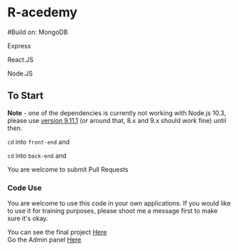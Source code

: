 # R-acedemy





#Build on:
MongoDB

Express

React.JS

Node.JS

## To Start

**Note** - one of the dependencies is currently not working with Node.js 10.3, please use [version 9.11.1](https://nodejs.org/download/release/v9.11.1/) (or around that, 8.x and 9.x should work fine) until then. 

`cd` into `front-end` and 

`cd` into `back-end` and 



You are welcome to submit Pull Requests 

### Code Use

You are welcome to use this code in your own applications. If you would like to use it for training purposes, please shoot me a message first to make sure it's okay.

You can see the final project  [Here](https://r-acedmy-.herokuapp.com/ "Here")  
 Go the Admin panel   [Here](https://r-acedmy-.herokuapp.com/adminwsq "Here")
